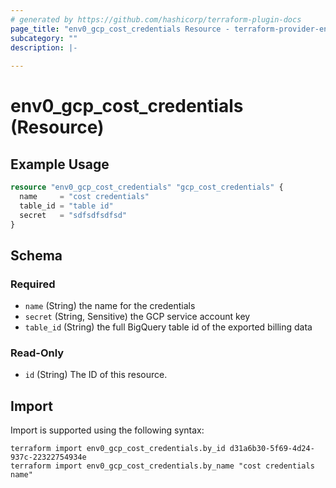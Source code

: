 ```yaml
---
# generated by https://github.com/hashicorp/terraform-plugin-docs
page_title: "env0_gcp_cost_credentials Resource - terraform-provider-env0"
subcategory: ""
description: |-
  
---
```


# env0_gcp_cost_credentials (Resource)



## Example Usage

```terraform
resource "env0_gcp_cost_credentials" "gcp_cost_credentials" {
  name     = "cost credentials"
  table_id = "table id"
  secret   = "sdfsdfsdfsd"
}
```

<!-- schema generated by tfplugindocs -->
## Schema

### Required

- `name` (String) the name for the credentials
- `secret` (String, Sensitive) the GCP service account key
- `table_id` (String) the full BigQuery table id of the exported billing data

### Read-Only

- `id` (String) The ID of this resource.

## Import

Import is supported using the following syntax:

```shell
terraform import env0_gcp_cost_credentials.by_id d31a6b30-5f69-4d24-937c-22322754934e
terraform import env0_gcp_cost_credentials.by_name "cost credentials name"
```
